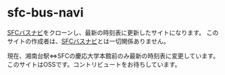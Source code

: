 # sfc-bus-navi

[SFCバスナビ](http://sfcbus.jp/)をクローンし、最新の時刻表に更新したサイトになります。
このサイトの作成者は、[SFCバスナビ](http://sfcbus.jp/)とは一切関係ありません。

現在、湘南台駅⇔SFCの慶応大学本館前のみ最新の時刻表に変更しています。
このサイトはOSSです。コントリビュートをお待ちしています。
